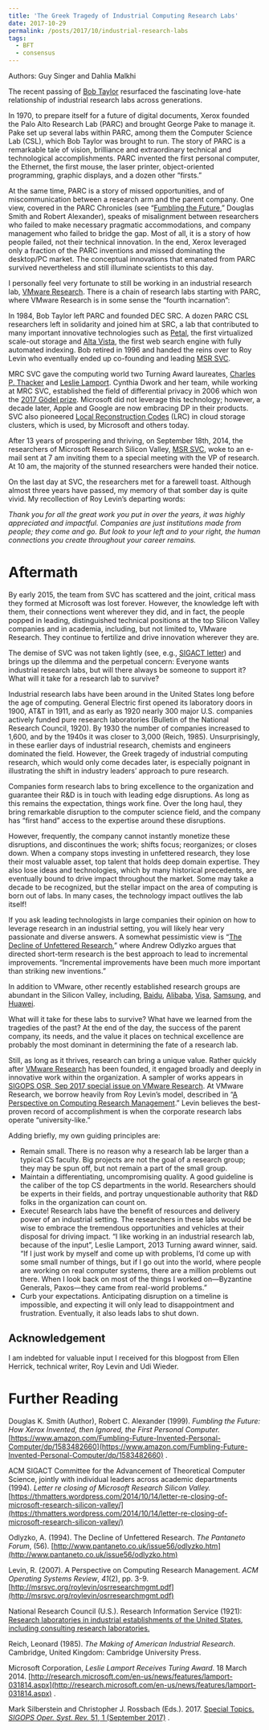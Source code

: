 ```yaml
---
title: 'The Greek Tragedy of Industrial Computing Research Labs'
date: 2017-10-29
permalink: /posts/2017/10/industrial-research-labs
tags:
  - BFT
  - consensus
---
```


Authors: Guy Singer and Dahlia Malkhi

The recent passing of  [Bob Taylor](https://www.nytimes.com/2017/04/14/technology/robert-taylor-innovator-who-shaped-modern-computing-dies-at-85.html?_r=0)  resurfaced the fascinating love-hate relationship of industrial research labs across generations.

In 1970, to prepare itself for a future of digital documents, Xerox founded the Palo Alto Research Lab (PARC) and brought George Pake to manage it. Pake set up several labs within PARC, among them the Computer Science Lab (CSL), which Bob Taylor was brought to run. The story of PARC is a remarkable tale of vision, brilliance and extraordinary technical and technological accomplishments. PARC invented the first personal computer, the Ethernet, the first mouse, the laser printer, object-oriented programming, graphic displays, and a dozen other “firsts.”

At the same time, PARC is a story of missed opportunities, and of miscommunication between a research arm and the parent company. One view, covered in the PARC Chronicles (see “[Fumbling the Future](https://www.amazon.com/Fumbling-Future-Invented-Personal-Computer/dp/1583482660),” Douglas Smith and Robert Alexander), speaks of misalignment between researchers who failed to make necessary pragmatic accommodations, and company management who failed to bridge the gap. Most of all, it is a story of how people failed, not their technical innovation. In the end, Xerox leveraged only a fraction of the PARC inventions and missed dominating the desktop/PC market. The conceptual innovations that emanated from PARC survived nevertheless and still illuminate scientists to this day.

I personally feel very fortunate to still be working in an industrial research lab,  [VMware Research](https://research.vmware.com/). There is a chain of research labs starting with PARC, where VMware Research is in some sense the “fourth incarnation”:

In 1984, Bob Taylor left PARC and founded DEC SRC. A dozen PARC CSL researchers left in solidarity and joined him at SRC, a lab that contributed to many important innovative technologies such as  [Petal](http://citeseerx.ist.psu.edu/viewdoc/download?doi=10.1.1.44.1058&rep=rep1&type=pdf), the first virtualized scale-out storage and  [Alta Vista](https://en.wikipedia.org/wiki/AltaVista), the first web search engine with fully automated indexing. Bob retired in 1996 and handed the reins over to Roy Levin who eventually ended up co-founding and leading  [MSR SVC](http://msrsvc.org/).

MRC SVC gave the computing world two Turning Award laureates,  [Charles P. Thacker](http://amturing.acm.org/award_winners/thacker_1336106.cfm)  and  [Leslie Lamport](http://amturing.acm.org/award_winners/lamport_1205376.cfm). Cynthia Dwork and her team, while working at MRC SVC, established the field of differential privacy in 2006 which won the  [2017 Gödel prize](https://www.eatcs.org/index.php/component/content/article/1-news/2450-2017-godel-prize). Microsoft did not leverage this technology; however, a decade later, Apple and Google are now embracing DP in their products. SVC also pioneered  [Local Reconstruction Codes](https://www.microsoft.com/en-us/research/blog/the-code-that-no-one-in-the-cloud-can-live-without/)  (LRC) in cloud storage clusters, which is used, by Microsoft and others today.

After 13 years of prospering and thriving, on September 18th, 2014, the researchers of Microsoft Research Silicon Valley,  [MSR SVC](http://msrsvc.org/), woke to an e-mail sent at 7 am inviting them to a special meeting with the VP of research. At 10 am, the majority of the stunned researchers were handed their notice.

On the last day at SVC, the researchers met for a farewell toast. Although almost three years have passed, my memory of that somber day is quite vivid. My recollection of Roy Levin’s departing words:

_Thank you for all the great work you put in over the years, it was highly appreciated and impactful. Companies are just institutions made from people; they come and go. But look to your left and to your right, the human connections you create throughout your career remains._

# Aftermath

By early 2015, the team from SVC has scattered and the joint, critical mass they formed at Microsoft was lost forever. However, the knowledge left with them, their connections went wherever they did, and in fact, the people popped in leading, distinguished technical positions at the top Silicon Valley companies and in academia, including, but not limited to, VMware Research. They continue to fertilize and drive innovation wherever they are.

The demise of SVC was not taken lightly (see, e.g.,  [SIGACT letter](https://thmatters.wordpress.com/2014/10/14/letter-re-closing-of-microsoft-research-silicon-valley/)) and brings up the dilemma and the perpetual concern: Everyone wants industrial research labs, but will there always be someone to support it? What will it take for a research lab to survive?

Industrial research labs have been around in the United States long before the age of computing. General Electric first opened its laboratory doors in 1900, AT&T in 1911, and as early as 1920 nearly 300 major U.S. companies actively funded pure research laboratories (Bulletin of the National Research Council, 1920). By 1930 the number of companies increased to 1,600, and by the 1940s it was closer to 3,000 (Reich, 1985). Unsurprisingly, in these earlier days of industrial research, chemists and engineers dominated the field. However, the Greek tragedy of industrial computing research, which would only come decades later, is especially poignant in illustrating the shift in industry leaders’ approach to pure research.

Companies form research labs to bring excellence to the organization and guarantee their R&D is in touch with leading edge disruptions. As long as this remains the expectation, things work fine. Over the long haul, they bring remarkable disruption to the computer science field, and the company has “first hand” access to the expertise around these disruptions.

However, frequently, the company cannot instantly monetize these disruptions, and discontinues the work; shifts focus; reorganizes; or closes down. When a company stops investing in unfettered research, they lose their most valuable asset, top talent that holds deep domain expertise. They also lose ideas and technologies, which by many historical precedents, are eventually bound to drive impact throughout the market. Some may take a decade to be recognized, but the stellar impact on the area of computing is born out of labs. In many cases, the technology impact outlives the lab itself!

If you ask leading technologists in large companies their opinion on how to leverage research in an industrial setting, you will likely hear very passionate and diverse answers. A somewhat pessimistic view is “[The Decline of Unfettered Research](http://www.pantaneto.co.uk/issue56/odlyzko.htm),” where Andrew Odlyzko argues that directed short-term research is the best approach to lead to incremental improvements. “Incremental improvements have been much more important than striking new inventions.”

In addition to VMware, other recently established research groups are abundant in the Silicon Valley, including,  [Baidu](http://research.baidu.com/),  [Alibaba](http://www.missqt.com/alibaba-cloud-appoints-dr-zhou-jingren-as-chief-scientist-leading-leading-big-data-and-artificial-intelligence-research-at-alibaba-idst/),  [Visa](http://research.visa.com/), [Samsung](http://www.sra.samsung.com/), and  [Huawei](http://innovationresearch.huawei.com/IPD/hirp/portal/index.html).

What will it take for these labs to survive? What have we learned from the tragedies of the past? At the end of the day, the success of the parent company, its needs, and the value it places on technical excellence are probably the most dominant in determining the fate of a research lab.

Still, as long as it thrives, research can bring a unique value. Rather quickly after  [VMware Research](https://research.vmware.com/) has been founded, it engaged broadly and deeply in innovative work within the organization. A sampler of works appears in [SIGOPS OSR, Sep 2017 special issue on VMware Research](https://dl.acm.org/citation.cfm?id=3139645&CFID=1000742815&CFTOKEN=72988258). At VMware Research, we borrow heavily from Roy Levin’s model, described in “[A Perspective on Computing Research Management](http://msrsvc.org/roylevin/osrresearchmgmt.pdf).” Levin believes the best-proven record of accomplishment is when the corporate research labs operate “university-like.”

Adding briefly, my own guiding principles are:

-   Remain small. There is no reason why a research lab be larger than a typical CS faculty. Big projects are not the goal of a research group; they may be spun off, but not remain a part of the small group.
-   Maintain a differentiating, uncompromising quality. A good guideline is the caliber of the top CS departments in the world. Researchers should be experts in their fields, and portray unquestionable authority that R&D folks in the organization can count on.
-   Execute! Research labs have the benefit of resources and delivery power of an industrial setting. The researchers in these labs would be wise to embrace the tremendous opportunities and vehicles at their disposal for driving impact. “I like working in an industrial research lab, because of the input”, Leslie Lamport, 2013 Turning award winner, said. “If I just work by myself and come up with problems, I’d come up with some small number of things, but if I go out into the world, where people are working on real computer systems, there are a million problems out there. When I look back on most of the things I worked on—Byzantine Generals, Paxos—they came from real-world problems.”
-   Curb your expectations. Anticipating disruption on a timeline is impossible, and expecting it will only lead to disappointment and frustration. Eventually, it also leads labs to shut down.

## Acknowledgement

I am indebted for valuable input I received for this blogpost from Ellen Herrick, technical writer, Roy Levin and Udi Wieder.

# Further Reading

Douglas K. Smith (Author), Robert C. Alexander (1999).  _Fumbling the Future: How Xerox Invented, then Ignored, the First Personal Computer._  [https://www.amazon.com/Fumbling-Future-Invented-Personal-Computer/dp/1583482660](https://www.amazon.com/Fumbling-Future-Invented-Personal-Computer/dp/1583482660)  .

ACM SIGACT Committee for the Advancement of Theoretical Computer Science, jointly with individual leaders across academic departments (1994).  _Letter re closing of Microsoft Research Silicon Valley._  [https://thmatters.wordpress.com/2014/10/14/letter-re-closing-of-microsoft-research-silicon-valley/](https://thmatters.wordpress.com/2014/10/14/letter-re-closing-of-microsoft-research-silicon-valley/)

Odlyzko, A. (1994). The Decline of Unfettered Research. _The Pantaneto Forum_, (56).  [http://www.pantaneto.co.uk/issue56/odlyzko.htm](http://www.pantaneto.co.uk/issue56/odlyzko.htm)

Levin, R. (2007). A Perspective on Computing Research Management.  _ACM Operating Systems Review_,  _41_(2), pp. 3-9.  [http://msrsvc.org/roylevin/osrresearchmgmt.pdf](http://msrsvc.org/roylevin/osrresearchmgmt.pdf)

National Research Council (U.S.). Research Information Service (1921):  [Research laboratories in industrial establishments of the United States, including consulting research laboratories.](https://catalog.hathitrust.org/Record/002092114)

Reich, Leonard (1985).  _The Making of American Industrial Research_. Cambridge, United Kingdom: Cambridge University Press.

Microsoft Corporation,  _Leslie Lamport Receives Turing Award_. 18 March 2014.  [http://research.microsoft.com/en-us/news/features/lamport-031814.aspx](http://research.microsoft.com/en-us/news/features/lamport-031814.aspx)  .

Mark Silberstein and Christopher J. Rossbach (Eds.). 2017.  [Special Topics.  _SIGOPS Oper. Syst. Rev._  51, 1 (September 2017)](https://dl.acm.org/citation.cfm?id=3139645&CFID=1000742815&CFTOKEN=7298825) .

